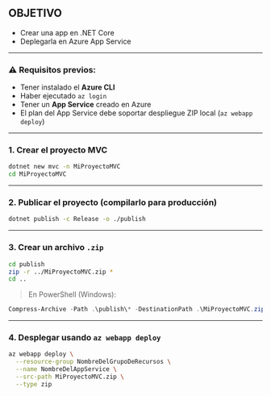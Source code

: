 
## OBJETIVO

* Crear una app en .NET Core
* Deplegarla en Azure App Service

---

### ⚠️ Requisitos previos:

* Tener instalado el **Azure CLI**
* Haber ejecutado `az login`
* Tener un **App Service** creado en Azure
* El plan del App Service debe soportar despliegue ZIP local (`az webapp deploy`)

---

### 1. Crear el proyecto MVC

```bash
dotnet new mvc -n MiProyectoMVC
cd MiProyectoMVC
```

---

### 2. Publicar el proyecto (compilarlo para producción)

```bash
dotnet publish -c Release -o ./publish
```

---

### 3. Crear un archivo `.zip`

```bash
cd publish
zip -r ../MiProyectoMVC.zip *
cd ..
```

> En PowerShell (Windows):

```powershell
Compress-Archive -Path .\publish\* -DestinationPath .\MiProyectoMVC.zip
```

---

### 4. Desplegar usando `az webapp deploy`

```bash
az webapp deploy \
  --resource-group NombreDelGrupoDeRecursos \
  --name NombreDelAppService \
  --src-path MiProyectoMVC.zip \
  --type zip
```

